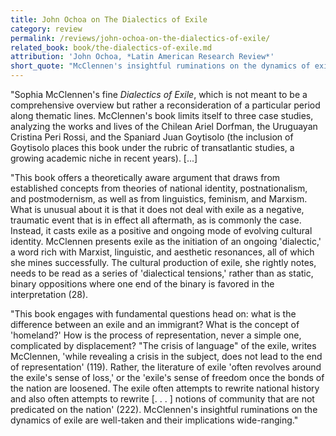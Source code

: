 ```yaml
---
title: John Ochoa on The Dialectics of Exile
category: review
permalink: /reviews/john-ochoa-on-the-dialectics-of-exile/
related_book: book/the-dialectics-of-exile.md
attribution: 'John Ochoa, *Latin American Research Review*'
short_quote: "McClennen's insightful ruminations on the dynamics of exile are well-taken and their implications wide-ranging. McClennen presents exile as the initiation of an ongoing 'dialectic,' a word rich with Marxist, linguistic, and aesthetic resonances, all of which she mines successfully."
---
```

"Sophia McClennen's fine *Dialectics of Exile*, which is not meant to be a comprehensive overview but rather a reconsideration of a particular period along thematic lines. McClennen's book limits itself to three case studies, analyzing the works and lives of the Chilean Ariel Dorfman, the Uruguayan Cristina Peri Rossi, and the Spaniard Juan Goytisolo (the inclusion of Goytisolo places this book under the rubric of transatlantic studies, a growing academic niche in recent years). [...]

"This book offers a theoretically aware argument that draws from established concepts from theories of national identity, postnationalism, and postmodernism, as well as from linguistics, feminism, and Marxism. What is unusual about it is that it does not deal with exile as a negative, traumatic event that is in effect all aftermath, as is commonly the case. Instead, it casts exile as a positive and ongoing mode of evolving cultural identity. McClennen presents exile as the initiation of an ongoing 'dialectic,' a word rich with Marxist, linguistic, and aesthetic resonances, all of which she mines successfully. The cultural production of exile, she rightly notes, needs to be read as a series of 'dialectical tensions,' rather than as static, binary oppositions where one end of the binary is favored in the interpretation (28).

"This book engages with fundamental questions head on: what is the difference between an exile and an immigrant? What is the concept of 'homeland?' How is the process of representation, never a simple one, complicated by displacement? "The crisis of language" of the exile, writes McClennen, 'while revealing a crisis in the subject, does not lead to the end of representation' (119). Rather, the literature of exile 'often revolves around the exile's sense of loss,' or the 'exile's sense of freedom once the bonds of the nation are loosened. The exile often attempts to rewrite national history and also often attempts to rewrite [. . . ] notions of community that are not predicated on the nation' (222). McClennen's insightful ruminations on the dynamics of exile are well-taken and their implications wide-ranging."
